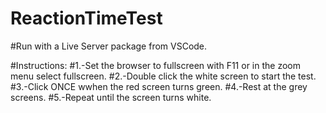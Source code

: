 # ReactionTimeTest

#Run with a Live Server package from VSCode.

#Instructions:
#1.-Set the browser to fullscreen with F11 or in the zoom menu select fullscreen.
#2.-Double click the white screen to start the test.
#3.-Click ONCE wwhen the red screen turns green.
#4.-Rest at the grey screens.
#5.-Repeat until the screen turns white.
